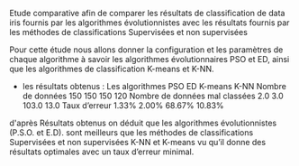 Etude comparative afin de comparer les résultats de classification de data iris fournis par les algorithmes évolutionnistes 
avec les résultats fournis par les  méthodes de classifications Supervisées et non supervisées

Pour cette étude nous allons donner la configuration et les paramètres de chaque algorithme à savoir les algorithmes évolutionnaires PSO et ED, ainsi que les algorithmes de classification K-means et K-NN.

* les résultats obtenus :
Les algorithmes                         PSO           ED            K-means           K-NN
Nombre de données                       150           150           150               120
Nombre de données mal classées          2.0           3.0           103.0             13.0
Taux d’erreur                           1.33%         2.00%         68.67%            10.83%

d'après Résultats obtenus on déduit que les algorithmes évolutionnistes (P.S.O. et E.D). sont meilleurs que les méthodes de classifications Supervisées et non supervisées K-NN et K-means vu qu’il donne des résultats optimales avec un taux d’erreur minimal.
